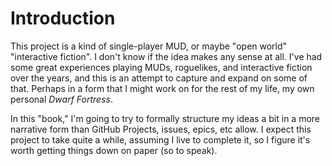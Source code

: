 # Introduction

This project is a kind of single-player MUD, or maybe "open world" "interactive fiction".  I don't know if the idea makes any sense at all.  I've had some great experiences playing MUDs, roguelikes, and interactive fiction over the years, and this is an attempt to capture and expand on some of that.  Perhaps in a form that I might work on for the rest of my life, my own personal _Dwarf Fortress_.

In this "book," I'm going to try to formally structure my ideas a bit in a more narrative form than GitHub Projects, issues, epics, etc allow.  I expect this project to take quite a while, assuming I live to complete it, so I figure it's worth getting things down on paper (so to speak).

